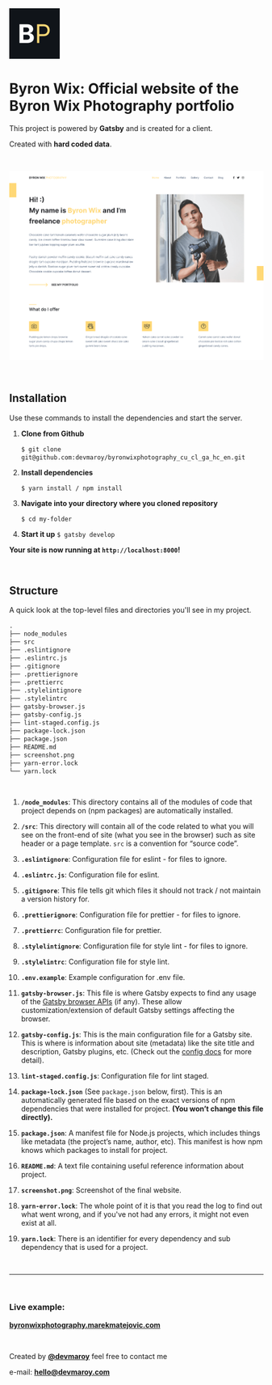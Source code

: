 <img src="src/images/logo/logo.png" width="100">

# **Byron Wix: Official website of the Byron Wix Photography portfolio**

This project is powered by **Gatsby** and is created for a client.

Created with **hard coded data**.

<br>

![](screenshot.png)

<br>

## Installation

Use these commands to install the dependencies and start the server.

1. **Clone from Github**

   ```
   $ git clone git@github.com:devmaroy/byronwixphotography_cu_cl_ga_hc_en.git
   ```

2. **Install dependencies**
   ```
   $ yarn install / npm install
   ```
3. **Navigate into your directory where you cloned repository**

   ```
   $ cd my-folder
   ```

4. **Start it up** `$ gatsby develop` <br>

**Your site is now running at `http://localhost:8000`!**

<br>

## Structure

A quick look at the top-level files and directories you'll see in my project.

    .
    ├── node_modules
    ├── src
    ├── .eslintignore
    ├── .eslintrc.js
    ├── .gitignore
    ├── .prettierignore
    ├── .prettierrc
    ├── .stylelintignore
    ├── .stylelintrc
    ├── gatsby-browser.js
    ├── gatsby-config.js
    ├── lint-staged.config.js
    ├── package-lock.json
    ├── package.json
    ├── README.md
    ├── screenshot.png
    ├── yarn-error.lock
    └── yarn.lock

<br>

1.  **`/node_modules`**: This directory contains all of the modules of code that
    project depends on (npm packages) are automatically installed.

2.  **`/src`**: This directory will contain all of the code related to what you
    will see on the front-end of site (what you see in the browser) such as site
    header or a page template. `src` is a convention for “source code”.

3.  **`.eslintignore`**: Configuration file for eslint - for files to ignore.

4.  **`.eslintrc.js`**: Configuration file for eslint.

5.  **`.gitignore`**: This file tells git which files it should not track / not
    maintain a version history for.

6.  **`.prettierignore`**: Configuration file for prettier - for files to
    ignore.

7.  **`.prettierrc`**: Configuration file for prettier.

8.  **`.stylelintignore`**: Configuration file for style lint - for files to
    ignore.

9.  **`.stylelintrc`**: Configuration file for style lint.

10. **`.env.example`**: Example configuration for .env file.

11. **`gatsby-browser.js`**: This file is where Gatsby expects to find any usage
    of the [Gatsby browser APIs](https://www.gatsbyjs.org/docs/browser-apis/)
    (if any). These allow customization/extension of default Gatsby settings
    affecting the browser.

12. **`gatsby-config.js`**: This is the main configuration file for a Gatsby
    site. This is where is information about site (metadata) like the site title
    and description, Gatsby plugins, etc. (Check out the
    [config docs](https://www.gatsbyjs.org/docs/gatsby-config/) for more
    detail).

13. **`lint-staged.config.js`**: Configuration file for lint staged.

14. **`package-lock.json`** (See `package.json` below, first). This is an
    automatically generated file based on the exact versions of npm dependencies
    that were installed for project. **(You won’t change this file directly).**

15. **`package.json`**: A manifest file for Node.js projects, which includes
    things like metadata (the project’s name, author, etc). This manifest is how
    npm knows which packages to install for project.

16. **`README.md`**: A text file containing useful reference information about
    project.

17. **`screenshot.png`**: Screenshot of the final website.

18. **`yarn-error.lock`**: The whole point of it is that you read the log to
    find out what went wrong, and if you've not had any errors, it might not
    even exist at all.

19. **`yarn.lock`**: There is an identifier for every dependency and sub
    dependency that is used for a project.

<br>

<hr>

<br>

### Live example:

**[byronwixphotography.marekmatejovic.com](https://byronwixphotography.marekmatejovic.com)**

<br>

Created by **[@devmaroy](https://twitter.com/devmaroy)** feel free to contact me

e-mail: **[hello@devmaroy.com](mailto:hello@devmaroy.com?subject=[GitHub]%20byronwixphotography_cu_cl_ga_md_en)**
